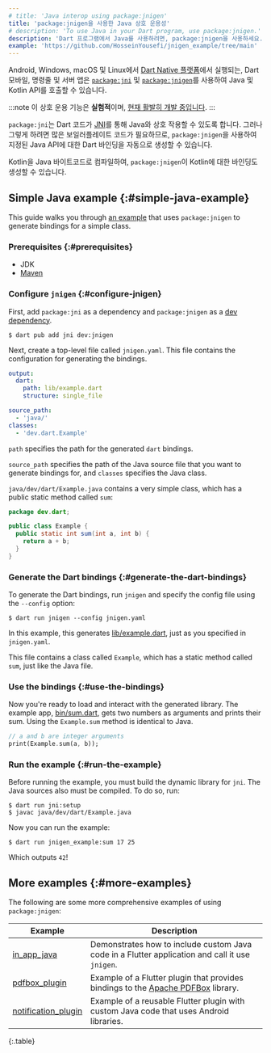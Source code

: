 ```yaml
---
# title: 'Java interop using package:jnigen'
title: 'package:jnigen을 사용한 Java 상호 운용성'
# description: 'To use Java in your Dart program, use package:jnigen.'
description: 'Dart 프로그램에서 Java를 사용하려면, package:jnigen을 사용하세요.'
example: 'https://github.com/HosseinYousefi/jnigen_example/tree/main'
---
```


Android, Windows, macOS 및 Linux에서 [Dart Native 플랫폼](/overview#platform)에서 실행되는, 
Dart 모바일, 명령줄 및 서버 앱은 [`package:jni`][jni-pkg] 및 [`package:jnigen`][jnigen-pkg]를 사용하여 Java 및 Kotlin API를 호출할 수 있습니다.

:::note
이 상호 운용 기능은 **실험적**이며, [현재 활발히 개발 중입니다]({{site.repo.dart.sdk}}/issues/49674).
:::

`package:jni`는 Dart 코드가 [JNI][jnidoc]를 통해 Java와 상호 작용할 수 있도록 합니다. 
그러나 그렇게 하려면 많은 보일러플레이트 코드가 필요하므로, 
`package:jnigen`을 사용하여 지정된 Java API에 대한 Dart 바인딩을 자동으로 생성할 수 있습니다.

Kotlin을 Java 바이트코드로 컴파일하여, `package:jnigen`이 Kotlin에 대한 바인딩도 생성할 수 있습니다.

[jni-pkg]: {{site.pub-pkg}}/jni
[jnigen-pkg]: {{site.pub-pkg}}/jnigen
[jnidoc]: https://docs.oracle.com/en/java/javase/17/docs/specs/jni/index.html

## Simple Java example {:#simple-java-example}

This guide walks you through [an example]({{example}})
that uses `package:jnigen` to generate bindings for a simple class.

### Prerequisites {:#prerequisites}

- JDK
- [Maven][]

[Maven]: https://maven.apache.org/

### Configure `jnigen` {:#configure-jnigen}

First, add `package:jni` as a dependency and
`package:jnigen` as a [dev dependency][].

```console
$ dart pub add jni dev:jnigen
```

Next, create a top-level file called `jnigen.yaml`. 
This file contains the configuration for generating the bindings.

```yaml
output:
  dart:
    path: lib/example.dart
    structure: single_file

source_path:
  - 'java/'
classes:
  - 'dev.dart.Example'
```

`path` specifies the path for the generated `dart` bindings.

`source_path` specifies the path of the Java source file that
you want to generate bindings for, 
and `classes` specifies the Java class.

`java/dev/dart/Example.java` contains a very simple class, which
has a public static method called `sum`:

```java
package dev.dart;

public class Example {
  public static int sum(int a, int b) {
    return a + b;
  }
}
```

### Generate the Dart bindings {:#generate-the-dart-bindings}

To generate the Dart bindings, run `jnigen` and
specify the config file using the `--config` option:

```console
$ dart run jnigen --config jnigen.yaml
```

In this example, this generates
[lib/example.dart]({{example}}/lib/example.dart), just
as you specified in `jnigen.yaml`.

This file contains a class called `Example`, 
which has a static method called `sum`, 
just like the Java file.

### Use the bindings {:#use-the-bindings}

Now you're ready to load and interact with the generated library.
The example app, [bin/sum.dart]({{example}}/bin/sum.dart), gets 
two numbers as arguments and prints their sum. 
Using the `Example.sum` method is identical to Java.

```dart
// a and b are integer arguments
print(Example.sum(a, b));
```

### Run the example {:#run-the-example}

Before running the example, 
you must build the dynamic library for `jni`.
The Java sources also must be compiled. To do so, run:

```console
$ dart run jni:setup
$ javac java/dev/dart/Example.java
```

Now you can run the example:

```console
$ dart run jnigen_example:sum 17 25
```

Which outputs `42`!

## More examples {:#more-examples}

The following are some more comprehensive examples of using `package:jnigen`:

| **Example**             | **Description**                                                                                 |
|-------------------------|-------------------------------------------------------------------------------------------------|
| [in_app_java][]         | Demonstrates how to include custom Java code in a Flutter application and call it use `jnigen`. |
| [pdfbox_plugin][]       | Example of a Flutter plugin that provides bindings to the [Apache PDFBox][] library.            |
| [notification_plugin][] | Example of a reusable Flutter plugin with custom Java code that uses Android libraries.         |

{:.table}

[dev dependency]: /tools/pub/dependencies#dev-dependencies
[in_app_java]: {{site.repo.dart.org}}/native/tree/main/pkgs/jnigen/example/in_app_java
[notification_plugin]: {{site.repo.dart.org}}/native/tree/main/pkgs/jnigen/example/notification_plugin
[pdfbox_plugin]: {{site.repo.dart.org}}/native/tree/main/pkgs/jnigen/example/pdfbox_plugin
[Apache PDFBox]: https://pdfbox.apache.org/
